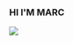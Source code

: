 ### HI I'M MARC

<div>
  <img src="https://media.giphy.com/media/6CMWn0pl3y96h2iJrY/giphy.gif" widht="300">
</div>
